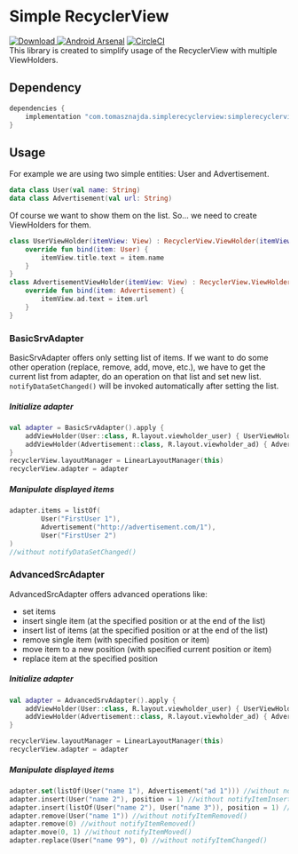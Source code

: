 # Simple RecyclerView
[![Download](https://api.bintray.com/packages/tomasznajda/simple-recyclerview/simple-recyclerview/images/download.svg?version=1.1.1) ](https://bintray.com/tomasznajda/simple-recyclerview/simple-recyclerview/1.1.1/link) [![Android Arsenal](https://img.shields.io/badge/Android%20Arsenal-SimpleRecyclerView-green.svg?style=flat)](https://android-arsenal.com/details/1/7111) [![CircleCI](https://circleci.com/gh/tomasznajda/simple-recyclerview.svg?style=svg)](https://circleci.com/gh/tomasznajda/simple-recyclerview)\
This library is created to simplify usage of the RecyclerView with multiple ViewHolders.

## Dependency
```groovy
dependencies {
    implementation "com.tomasznajda.simplerecyclerview:simplerecyclerview:1.1.1"
}
```

## Usage

For example we are using two simple entities: User and Advertisement. 
```kotlin
data class User(val name: String)
data class Advertisement(val url: String)
```

Of course we want to show them on the list. So... we need to create ViewHolders for them.
```kotlin
class UserViewHolder(itemView: View) : RecyclerView.ViewHolder(itemView), SrvViewHolder<User> {
    override fun bind(item: User) {
        itemView.title.text = item.name
    }
}
class AdvertisementViewHolder(itemView: View) : RecyclerView.ViewHolder(itemView), SrvViewHolder<Advertisement> {
    override fun bind(item: Advertisement) {
        itemView.ad.text = item.url
    }
}
```
### BasicSrvAdapter
BasicSrvAdapter offers only setting list of items. If we want to do some other operation (replace, remove, add, move, etc.), we have to get the current list from adapter, do an operation on that list and set new list. `notifyDataSetChanged()` will be invoked automatically after setting the list.

##### Initialize adapter
```kotlin
val adapter = BasicSrvAdapter().apply {
    addViewHolder(User::class, R.layout.viewholder_user) { UserViewHolder(it) }
    addViewHolder(Advertisement::class, R.layout.viewholder_ad) { AdvertisementViewHolder(it) }
}
recyclerView.layoutManager = LinearLayoutManager(this)
recyclerView.adapter = adapter
```

##### Manipulate displayed items
```kotlin
adapter.items = listOf(
        User("FirstUser 1"),
        Advertisement("http://advertisement.com/1"),
        User("FirstUser 2")
)
//without notifyDataSetChanged()
```

### AdvancedSrcAdapter

AdvancedSrcAdapter offers advanced operations like:
- set items
- insert single item (at the specified position or at the end of the list)
- insert list of items (at the specified position or at the end of the list)
- remove single item (with specified position or item)
- move item to a new position (with specified current position or item)
- replace item at the specified position



##### Initialize adapter
```kotlin
val adapter = AdvancedSrvAdapter().apply {
    addViewHolder(User::class, R.layout.viewholder_user) { UserViewHolder(it) }
    addViewHolder(Advertisement::class, R.layout.viewholder_ad) { AdvertisementViewHolder(it) }
}

recyclerView.layoutManager = LinearLayoutManager(this)
recyclerView.adapter = adapter
```

##### Manipulate displayed items
```kotlin
adapter.set(listOf(User("name 1"), Advertisement("ad 1"))) //without notifyDataSetChanged()
adapter.insert(User("name 2"), position = 1) //without notifyItemInserted()
adapter.insert(listOf(User("name 2"), User("name 3")), position = 1) //without notifyItemRangeInserted()
adapter.remove(User("name 1")) //without notifyItemRemoved()
adapter.remove(0) //without notifyItemRemoved()
adapter.move(0, 1) //without notifyItemMoved()
adapter.replace(User("name 99"), 0) //without notifyItemChanged()
```

